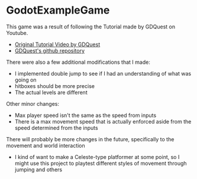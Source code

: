# GodotExampleGame

This game was a result of following the Tutorial made by GDQuest on Youtube.

 - [Original Tutorial Video by GDQuest](https://www.youtube.com/watch?v=Mc13Z2gboEk)
 - [GDQuest's github repository](https://github.com/GDQuest/godot-beginner-2d-platformer)


There were also a few additional modifications that I made:
 - I implemented double jump to see if I had an understanding of what was going on
 - hitboxes should be more precise
 - The actual levels are different
 
 Other minor changes:
 - Max player speed isn't the same as the speed from inputs
 - There is a max movement speed that is actually enforced aside from the speed determined from the inputs

There will probably be more changes in the future, specifically to the movement and world interaction
 - I kind of want to make a Celeste-type platformer at some point, so I might use this project to playtest different styles of movement through jumping and others
   
